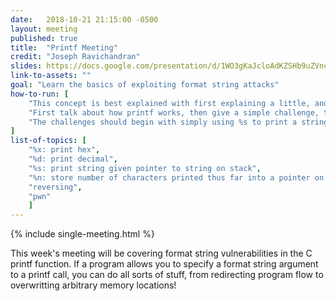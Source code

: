```yaml
---
date:   2018-10-21 21:15:00 -0500
layout: meeting
published: true
title:  "Printf Meeting"
credit: "Joseph Ravichandran"
slides: https://docs.google.com/presentation/d/1WO3gKaJcloAdKZSHb9uZVnc08eAD4zA-jIO9U-i_ptM/edit?usp=sharing
link-to-assets: ""
goal: "Learn the basics of exploiting format string attacks"
how-to-run: [
	"This concept is best explained with first explaining a little, and then introducing a challenge",
	"First talk about how printf works, then give a simple challenge, then introduce more advanced concepts, etc.",
	"The challenges should begin with simply using %s to print a string, then using %x a few times to see the stack, then $n%x to print a specific offset, and finally using %n to overwrite information.",
]
list-of-topics: [
	"%x: print hex",
	"%d: print decimal",
	"%s: print string given pointer to string on stack",
	"%n: store number of characters printed thus far into a pointer on the stack",
	"reversing",
	"pwn"
	]
---
```


{% include single-meeting.html  %}

This week's meeting will be covering format string vulnerabilities in the C printf function. If a program allows you to specify a format string argument to a printf call, you can do all sorts of stuff, from redirecting program flow to overwritting arbitrary memory locations!
